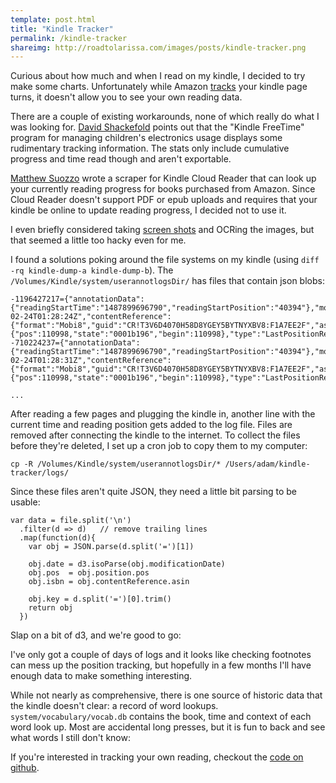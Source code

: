 ```yaml
---
template: post.html
title: "Kindle Tracker"
permalink: /kindle-tracker
shareimg: http://roadtolarissa.com/images/posts/kindle-tracker.png
---
```


<link rel="stylesheet" type="text/css" href="/kindle-tracker/style.css">

<script src="/kindle-tracker/d3v4.js"></script>
<script src="/kindle-tracker/lodash.js"></script>
<script src="/kindle-tracker/script.js"></script>


Curious about how much and when I read on my kindle, I decided to try make some charts. Unfortunately while Amazon [tracks](http://www.npr.org/2010/12/15/132058735/is-your-e-book-reading-up-on-you) your kindle page turns, it doesn't allow you to see your own reading data. 

There are a couple of existing workarounds, none of which really do what I was looking for. [David Shackefold](http://www.dshack.net/2014/11/04/tracking-reading-statistics-on-the-kindle/) points out that the "Kindle FreeTime" program for managing children's electronics usage displays some rudimentary tracking information. The stats only include cumulative progress and time read though and aren't exportable. 

[Matthew Suozzo](https://github.com/msuozzo/Lector) wrote a scraper for Kindle Cloud Reader that can look up your currently reading progress for books purchased from Amazon. Since Cloud Reader doesn't support PDF or epub uploads and requires that your kindle be online to update reading progress, I decided not to use it.

I even briefly considered taking [screen shots](http://lifehacker.com/take-screenshots-on-almost-any-kindle-device-1522639097) and OCRing the images, but that seemed a little too hacky even for me. 

I found a solutions poking around the file systems on my kindle (using `diff -rq kindle-dump-a kindle-dump-b`). The `/Volumes/Kindle/system/userannotlogsDir/` has files that contain json blobs: 

```
-1196427217={"annotationData":{"readingStartTime":"1487899696790","readingStartPosition":"40394"},"modificationDate":"2017-02-24T01:28:24Z","contentReference":{"format":"Mobi8","guid":"CR!T3V6D4070H58D8YGEY5BYTNYXBV8:F1A7EE2F","asin":"B00H7WPC4S","type":"EBOK","version":0},"action":"Create","position":{"pos":110998,"state":"0001b196","begin":110998},"type":"LastPositionReadAnnotation"}
-710224237={"annotationData":{"readingStartTime":"1487899696790","readingStartPosition":"40394"},"modificationDate":"2017-02-24T01:28:31Z","contentReference":{"format":"Mobi8","guid":"CR!T3V6D4070H58D8YGEY5BYTNYXBV8:F1A7EE2F","asin":"B00H7WPC4S","type":"EBOK","version":0},"action":"Create","position":{"pos":110998,"state":"0001b196","begin":110998},"type":"LastPositionReadAnnotation"}

...
```

After reading a few pages and plugging the kindle in, another line with the current time and reading position gets added to the log file. Files are removed after connecting the kindle to the internet. To collect the files before they're deleted, I set up a cron job to copy them to my computer: 

```
cp -R /Volumes/Kindle/system/userannotlogsDir/* /Users/adam/kindle-tracker/logs/
```

Since these files aren't quite JSON, they need a little bit parsing to be usable: 

```{js}
var data = file.split('\n')
  .filter(d => d)   // remove trailing lines
  .map(function(d){
    var obj = JSON.parse(d.split('=')[1])

    obj.date = d3.isoParse(obj.modificationDate)
    obj.pos  = obj.position.pos
    obj.isbn = obj.contentReference.asin

    obj.key = d.split('=')[0].trim()
    return obj
  })
```

Slap on a bit of d3, and we're good to go: 

<div id='kindle-slope'></div>

I've only got a couple of days of logs and it looks like checking footnotes can mess up the position tracking, but hopefully in a few months I'll have enough data to make something interesting.

While not nearly as comprehensive, there is one source of historic data that the kindle doesn't clear: a record of word lookups. `system/vocabulary/vocab.db` contains the book, time and context of each word look up. Most are accidental long presses, but it is fun to back and see what words I still don't know: 

<div id='kindle-vocab'></div>


If you're interested in tracking your own reading, checkout the [code on github](github.com/1wheel/kindle-tracker).

